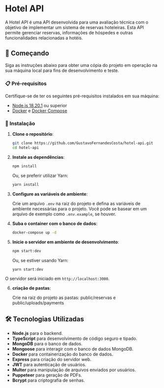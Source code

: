 # Hotel API

A Hotel API é uma API desenvolvida para uma avaliação técnica com o objetivo de implementar um sistema de reservas hoteleiras. Esta API permite gerenciar reservas, informações de hóspedes e outras funcionalidades relacionadas a hotéis.

## 🚀 Começando

Siga as instruções abaixo para obter uma cópia do projeto em operação na sua máquina local para fins de desenvolvimento e teste.

### 📋 Pré-requisitos

Certifique-se de ter os seguintes pré-requisitos instalados em sua máquina:

- [Node.js 18.20.1](https://nodejs.org/) ou superior
- [Docker](https://www.docker.com/) e [Docker Compose](https://docs.docker.com/compose/)

### 🔧 Instalação

1. **Clone o repositório**:
    ```bash
    git clone https://github.com/GustavoFernandesCosta/hotel-api.git
    cd hotel-api
    ```

2. **Instale as dependências**:
    ```bash
    npm install
    ```

    Ou, se preferir utilizar Yarn:

    ```bash
    yarn install
    ```

3. **Configure as variáveis de ambiente**:

    Crie um arquivo `.env` na raiz do projeto e defina as variáveis de ambiente necessárias para o projeto. Você pode se basear em um arquivo de exemplo como `.env.example`, se houver.

4. **Suba o container com o banco de dados**:
    ```bash
    docker-compose up -d
    ```

5. **Inicie o servidor em ambiente de desenvolvimento**:
    ```bash
    npm start:dev
    ```

    Ou, se estiver usando Yarn:

    ```bash
    yarn start:dev
    ```

O servidor será iniciado em `http://localhost:3000`.

6. **criação de pastas**:

    Crie na raiz do projeto as pastas: public/reservas e public/uploads/payments

## 🛠️ Tecnologias Utilizadas

- **Node.js** para o backend.
- **TypeScript** para desenvolvimento de código seguro e tipado.
- **MongoDB** para o banco de dados.
- **Mongoose** para interagir com o banco de dados MongoDB.
- **Docker** para containerização do banco de dados.
- **Express** para criação do servidor web.
- **JWT** para autenticação de usuários.
- **Multer** para manipulação de arquivos enviados por usuários.
- **Puppeteer** para geração de PDFs.
- **Bcrypt** para criptografia de senhas.
